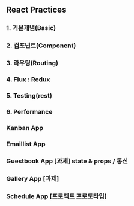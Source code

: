 ## React Practices

### 1. 기본개념(Basic)
### 2. 컴포넌트(Component)
### 3. 라우팅(Routing)
### 4. Flux : Redux
### 5. Testing(rest)
### 6. Performance

### Kanban App 
### Emaillist App
### Guestbook App  [과제] state & props / 통신
### Gallery App    [과제] 
### Schedule App   [프로젝트 프로토타입]